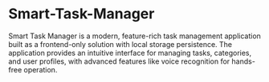 # Smart-Task-Manager
Smart Task Manager is a modern, feature-rich task management application built as a frontend-only solution with local storage persistence. The application provides an intuitive interface for managing tasks, categories, and user profiles, with advanced features like voice recognition for hands-free operation.
